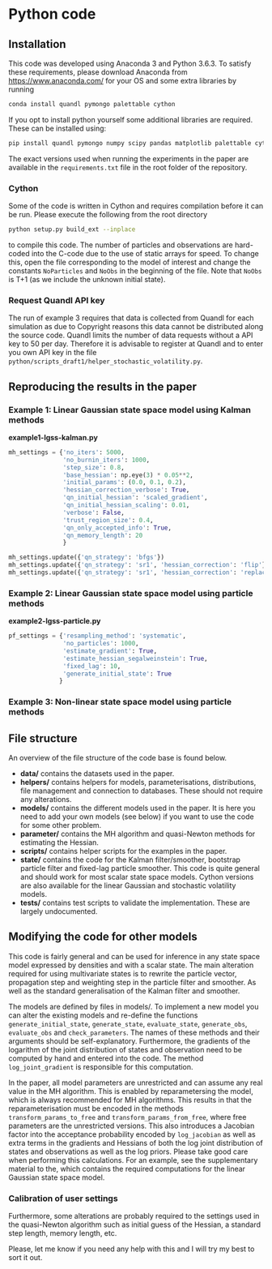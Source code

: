 # Python code

## Installation
This code was developed using Anaconda 3 and Python 3.6.3. To satisfy these requirements, please download Anaconda from https://www.anaconda.com/ for your OS and some extra libraries by running
``` bash
conda install quandl pymongo palettable cython
```
If you opt to install python yourself some additional libraries are required. These can be installed using:
``` bash
pip install quandl pymongo numpy scipy pandas matplotlib palettable cython
```
The exact versions used when running the experiments in the paper are available in the `requirements.txt` file in the root folder of the repository.

### Cython
Some of the code is written in Cython and requires compilation before it can be run. Please execute the following from the root directory
``` bash
python setup.py build_ext --inplace
```
to compile this code. The number of particles and observations are hard-coded into the C-code due to the use of static arrays for speed. To change this, open the file corresponding to the model of interest and change the constants `NoParticles` and `NoObs` in the beginning of the file. Note that `NoObs` is T+1 (as we include the unknown initial state).

### Request Quandl API key
The run of example 3 requires that data is collected from Quandl for each simulation as due to Copyright reasons this data cannot be distributed along the source code. Quandl limits the number of data requests without a API key to 50 per day. Therefore it is advisable to register at Quandl and to enter you own API key in the file `python/scripts_draft1/helper_stochastic_volatility.py`.

## Reproducing the results in the paper

### Example 1: Linear Gaussian state space model using Kalman methods
**example1-lgss-kalman.py**
``` python
mh_settings = {'no_iters': 5000,
               'no_burnin_iters': 1000,
               'step_size': 0.8,
               'base_hessian': np.eye(3) * 0.05**2,
               'initial_params': (0.0, 0.1, 0.2),
               'hessian_correction_verbose': True,
               'qn_initial_hessian': 'scaled_gradient',
               'qn_initial_hessian_scaling': 0.01,
               'verbose': False,
               'trust_region_size': 0.4,
               'qn_only_accepted_info': True,
               'qn_memory_length': 20
               }
```

``` python
mh_settings.update({'qn_strategy': 'bfgs'})
mh_settings.update({'qn_strategy': 'sr1', 'hessian_correction': 'flip'})
mh_settings.update({'qn_strategy': 'sr1', 'hessian_correction': 'replace'})
```

### Example 2: Linear Gaussian state space model using particle methods
**example2-lgss-particle.py**
``` python
pf_settings = {'resampling_method': 'systematic',
               'no_particles': 1000,
               'estimate_gradient': True,
               'estimate_hessian_segalweinstein': True,
               'fixed_lag': 10,
               'generate_initial_state': True
              }
```

### Example 3: Non-linear state space model using particle methods


## File structure
An overview of the file structure of the code base is found below.

* **data/** contains the datasets used in the paper.
* **helpers/** contains helpers for models, parameterisations, distributions, file management and connection to databases. These should not require any alterations.
* **models/** contains the different models used in the paper. It is here you need to add your own models (see below) if you want to use the code for some other problem.
* **parameter/** contains the MH algorithm and quasi-Newton methods for estimating the Hessian.
* **scripts/** contains helper scripts for the examples in the paper.
* **state/** contains the code for the Kalman filter/smoother, bootstrap particle filter and fixed-lag particle smoother. This code is quite general and should work for most scalar state space models. Cython versions are also available for the linear Gaussian and stochastic volatility models.
* **tests/** contains test scripts to validate the implementation. These are largely undocumented.

## Modifying the code for other models
This code is fairly general and can be used for inference in any state space model expressed by densities and with a scalar state. The main alteration required for using multivariate states is to rewrite the particle vector, propagation step and weighting step in the particle filter and smoother. As well as the standard generalisation of the Kalman filter and smoother.

The models are defined by files in models/. To implement a new model you can alter the existing models and re-define the functions `generate_initial_state`, `generate_state`, `evaluate_state`,  `generate_obs`, `evaluate_obs` and `check_parameters`. The names of these methods and their arguments should be self-explanatory. Furthermore, the gradients of the logarithm of the joint distribution of states and observation need to be computed by hand and entered into the code. The method `log_joint_gradient` is responsible for this computation.

In the paper, all model parameters are unrestricted and can assume any real value in the MH algorithm. This is enabled by reparametersing the model, which is always recommended for MH algorithms. This results in that the reparameterisation must be encoded in the methods `transform_params_to_free` and `transform_params_from_free`, where free parameters are the unrestricted versions. This also introduces a Jacobian factor into the acceptance probability encoded by `log_jacobian` as well as extra terms in the gradients and Hessians of both the log joint distribution of states and observations as well as the log priors. Please take good care when performing this calculations. For an example, see the supplementary material to the, which contains the required computations for the linear Gaussian state space model.

### Calibration of user settings

Furthermore, some alterations are probably required to the settings used in the quasi-Newton algorithm such as initial guess of the Hessian, a standard step length, memory length, etc.

Please, let me know if you need any help with this and I will try my best to sort it out.



